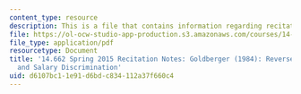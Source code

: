 ```yaml
---
content_type: resource
description: This is a file that contains information regarding recitation 10.
file: https://ol-ocw-studio-app-production.s3.amazonaws.com/courses/14-662-labor-economics-ii-spring-2015/d6107bc11e91d6bdc834112a37f660c4_MIT14_662S15_Recitation10.pdf
file_type: application/pdf
resourcetype: Document
title: '14.662 Spring 2015 Recitation Notes: Goldberger (1984): Reverse Regression
  and Salary Discrimination'
uid: d6107bc1-1e91-d6bd-c834-112a37f660c4
---
```


